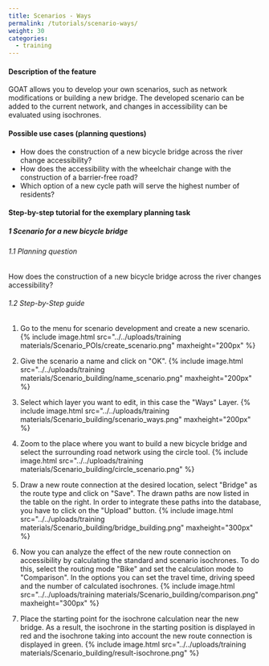 ```yaml
---
title: Scenarios - Ways
permalink: /tutorials/scenario-ways/
weight: 30
categories:
  - training
---
```


#### Description of the feature
GOAT allows you to develop your own scenarios, such as network modifications or building a new bridge. The developed scenario can be added to the current network, and changes in accessibility can be evaluated using isochrones. 

#### Possible use cases (planning questions)
- How does the construction of a new bicycle bridge across the river change accessibility?
- How does the accessibility with the wheelchair change with the construction of a barrier-free road? 
- Which option of a new cycle path will serve the highest number of residents?


#### Step-by-step tutorial for the exemplary planning task
##### 1 Scenario for a new bicycle bridge
###### 1.1 Planning question
How does the construction of a new bicycle bridge across the river changes accessibility?
###### 1.2 Step-by-Step guide
1. Go to the menu for scenario development and create a new scenario.  {% include image.html src="../../uploads/training materials/Scenario_POIs/create_scenario.png" maxheight="200px" %}

2. Give the scenario a name and click on "OK".  {% include image.html src="../../uploads/training materials/Scenario_building/name_scenario.png" maxheight="200px" %}

3. Select which layer you want to edit, in this case the "Ways" Layer.  {% include image.html src="../../uploads/training materials/Scenario_building/scenario_ways.png" maxheight="200px" %}

4. Zoom to the place where you want to build a new bicycle bridge and select the surrounding road network using the circle tool.  {% include image.html src="../../uploads/training materials/Scenario_building/circle_scenario.png" %}

5. Draw a new route connection at the desired location, select "Bridge" as the route type and click on "Save". The drawn paths are now listed in the table on the right. In order to integrate these paths into the database, you have to click on the "Upload" button.  {% include image.html src="../../uploads/training materials/Scenario_building/bridge_building.png" maxheight="300px" %}

6. Now you can analyze the effect of the new route connection on accessibility by calculating the standard and scenario isochrones. To do this, select the routing mode "Bike" and set the calculation mode to "Comparison". In the options you can set the travel time, driving speed and the number of calculated isochrones.   {% include image.html src="../../uploads/training materials/Scenario_building/comparison.png" maxheight="300px" %}

7. Place the starting point for the isochrone calculation near the new bridge. As a result, the isochrone in the starting position is displayed in red and the isochrone taking into account the new route connection is displayed in green.  {% include image.html src="../../uploads/training materials/Scenario_building/result-isochrone.png" %}







 
